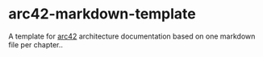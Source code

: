 # arc42-markdown-template
A template for [arc42](https://www.arc42.de/) architecture documentation based on one markdown file per chapter..
